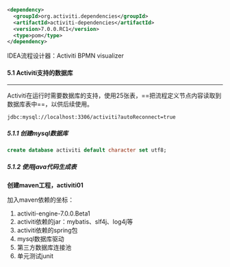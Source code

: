 ```xml
<dependency>
  <groupId>org.activiti.dependencies</groupId>
  <artifactId>activiti-dependencies</artifactId>
  <version>7.0.0.RC1</version>
  <type>pom</type>
</dependency>
```

IDEA流程设计器：Activiti BPMN visualizer

#### 5.1 Activiti支持的数据库

---

Activiti在运行时需要数据库的支持，使用25张表，==把流程定义节点内容读取到数据库表中==，以供后续使用。

`jdbc:mysql://localhost:3306/activiti?autoReconnect=true`

##### 5.1.1 创建mysql数据库

```sql
create database activiti default character set utf8;
```

##### 5.1.2 使用java代码生成表

**创建maven工程，activiti01**

加入maven依赖的坐标：

1. activiti-engine-7.0.0.Beta1
2. activiti依赖的jar：mybatis、slf4j、log4j等
3. activiti依赖的spring包
4. mysql数据库驱动
5. 第三方数据库连接池
6. 单元测试junit